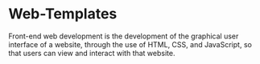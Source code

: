 # Web-Templates
Front-end web development is the development of the graphical user interface of a website, through the use of HTML, CSS, and JavaScript, so that users can view and interact with that website.
